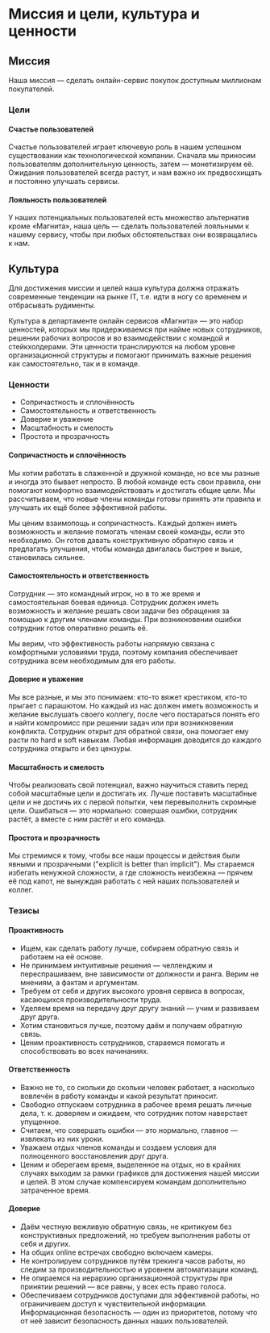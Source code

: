 # Миссия и цели, культура и ценности

## Миссия

Наша миссия — сделать онлайн-сервис покупок доступным миллионам покупателей.

### Цели

#### Счастье пользователей

Счастье пользователей играет ключевую роль в нашем успешном существовании как технологической компании. Сначала мы приносим пользователям дополнительную ценность, затем — монетизируем её. Ожидания пользователей всегда растут, и нам важно их предвосхищать и постоянно улучшать сервисы.

#### Лояльность пользователей

У наших потенциальных пользователей есть множество альтернатив кроме «Магнита», наша цель — сделать пользователей лояльными к нашему сервису, чтобы при любых обстоятельствах они возвращались к нам.

## Культура

Для достижения миссии и целей наша культура должна отражать современные тенденции на рынке IT, т.е. идти в ногу со временем и отбрасывать рудименты.

Культура в департаменте онлайн сервисов «Магнита» — это набор ценностей, которых мы придерживаемся при найме новых сотрудников, решении рабочих вопросов и во взаимодействии с командой и стейкхолдерами. Эти ценности транслируются на любом уровне организационной структуры и помогают принимать важные решения как самостоятельно, так и в команде.

### Ценности

* Сопричастность и сплочённость
* Самостоятельность и ответственность
* Доверие и уважение
* Масштабность и смелость
* Простота и прозрачность

#### Сопричастность и сплочённость

Мы хотим работать в слаженной и дружной команде, но все мы разные и иногда это бывает непросто. В любой команде есть свои правила, они помогают комфортно взаимодействовать и достигать общие цели. Мы рассчитываем, что новые члены команды готовы принять эти правила и улучшать их ещё более эффективной работы.

Мы ценим взаимопощь и сопричастность. Каждый должен иметь возможность и желание помогать членам своей команды, если это необходимо. Он готов давать конструктивную обратную связь и предлагать улучшения, чтобы команда двигалась быстрее и выше, становилась сильнее.

#### Самостоятельность и ответственность

Сотрудник — это командный игрок, но в то же время и самостоятельная боевая единица. Сотрудник должен иметь возможность и желание решать свои задачи без обращения за помощью к другим членами команды. При возникновении ошибки сотрудник готов оперативно решить её.

Мы верим, что эффективность работы напрямую связана с комфортными условиями труда, поэтому компания обеспечивает сотрудника всем необходимым для его работы.

#### Доверие и уважение

Мы все разные, и мы это понимаем: кто-то вяжет крестиком, кто-то прыгает с парашютом. Но каждый из нас должен иметь возможность и желание выслушать своего коллегу, после чего постараться понять его и найти компромисс при решении задач или при возникновении конфликта. Сотрудник открыт для обратной связи, она помогает ему расти по hard и soft навыкам. Любая информация доводится до каждого сотрудника открыто и без цензуры.

#### Масштабность и смелость

Чтобы реализовать свой потенциал, важно научиться ставить перед собой масштабные цели и достигать их. Лучше поставить масштабные цели и не достичь их с первой попытки, чем перевыполнить скромные цели. Ошибаться — это нормально: совершая ошибки, сотрудник растёт, а вместе с ним растёт и его команда.

#### Простота и прозрачность

Мы стремимся к тому, чтобы все наши процессы и действия были явными и прозрачными ("explicit is better than implicit"). Мы стараемся избегать ненужной сложности, а где сложность неизбежна — прячем её под капот, не вынуждая работать с ней наших пользователей и коллег.

### Тезисы

#### Проактивность

* Ищем, как сделать работу лучше, собираем обратную связь и работаем на её основе.
* Не принимаем интуитивные решения — челленджим и переспрашиваем, вне зависимости от должности и ранга. Верим не мнениям, а фактам и аргументам.
* Требуем от себя и других высокого уровня сервиса в вопросах, касающихся производительности труда.
* Уделяем время на передачу друг другу знаний — учим и развиваем друг друга.
* Хотим становиться лучше, поэтому даём и получаем обратную связь.
* Ценим проактивность сотрудников, стараемся помогать и способствовать во всех начинаниях.

#### Ответственность

* Важно не то, со скольки до скольки человек работает, а насколько вовлечён в работу команды и какой результат приносит.
* Свободно отпускаем сотрудника в рабочее время решать личные дела, т. к. доверяем и ожидаем, что сотрудник потом наверстает упущенное.
* Считаем, что совершать ошибки — это нормально, главное — извлекать из них уроки.
* Уважаем отдых членов команды и создаем условия для полноценного восстановления друг друга.
* Ценим и оберегаем время, выделенное на отдых, но в крайних случаях выходим за рамки графиков для достижения нашей миссии и целей. В этом случае компенсируем командам дополнительно затраченное время.

#### Доверие

* Даём честную вежливую обратную связь, не критикуем без конструктивных предложений, но требуем выполнения работы от себя и других.
* На общих online встречах свободно включаем камеры.
* Не контролируем сотрудников путём трекинга часов работы, но следим за производительностью и уровнем автоматизации команд.
* Не опираемся на иерархию организационной структуры при принятии решений — все равны, у всех есть право голоса.
* Обеспечиваем сотрудников доступами для эффективной работы, но ограничиваем доступ к чувствительной информации. Информационная безопасность — один из приоритетов, потому что от неё зависит безопасность данных наших пользователей.
